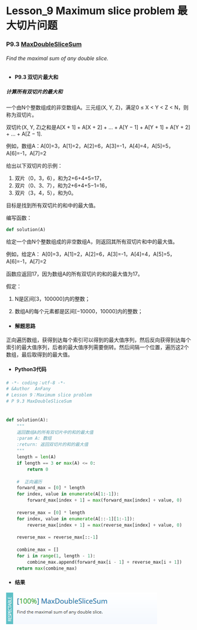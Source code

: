 # Lesson_9 Maximum slice problem 最大切片问题


### P9.3 [MaxDoubleSliceSum](https://app.codility.com/programmers/lessons/9-maximum_slice_problem/max_double_slice_sum/) 

###### Find the maximal sum of any double slice.


* #### P9.3  双切片最大和

##### 计算所有双切片的最大和

一个由N个整数组成的非空数组A。三元组(X, Y, Z)，满足0 ≤ X < Y < Z < N，则称为双切片。

双切片(X, Y, Z)之和是A[X + 1] + A[X + 2] + ... + A[Y − 1] + A[Y + 1] + A[Y + 2] + ... + A[Z − 1].

例如，数组A：A[0]=3，A[1]=2，A[2]=6，A[3]=-1，A[4]=4，A[5]=5，A[6]=-1，A[7]=2

给出以下双切片的示例：

  1. 双片（0，3，6），和为2+6+4+5=17，
  2. 双片（0、3、7），和为2+6+4+5−1=16，
  3. 双片（3，4，5），和为0。

目标是找到所有双切片的和中的最大值。

编写函数：

```python
def solution(A)
```
给定一个由N个整数组成的非空数组A，则返回其所有双切片和中的最大值。

例如，给定A： A[0]=3，A[1]=2，A[2]=6，A[3]=-1，A[4]=4，A[5]=5，A[6]=-1，A[7]=2

函数应返回17，因为数组A的所有双切片的和的最大值为17。

假定：

  1. N是区间[3，100000]内的整数；
  
  2. 数组A的每个元素都是区间[−10000，10000]内的整数；


* #### 解题思路

正向遍历数组，获得到达每个索引可以得到的最大值序列，然后反向获得到达每个索引的最大值序列，后者的最大值序列需要倒转。然后间隔一个位置，遍历这2个数组，最后取得到的最大值。


* #### Python3代码

```python
# -*- coding：utf-8 -*-
# &Author  AnFany
# Lesson 9：Maximum slice problem
# P 9.3 MaxDoubleSliceSum


def solution(A):
    """
    返回数组A的所有双切片中的和的最大值
    :param A: 数组
    :return: 返回双切片的和的最大值
    """
    length = len(A)
    if length == 3 or max(A) <= 0:
        return 0

    #  正向遍历
    forward_max = [0] * length
    for index, value in enumerate(A[1:-1]):
        forward_max[index + 1] = max(forward_max[index] + value, 0)

    reverse_max = [0] * length
    for index, value in enumerate(A[::-1][1:-1]):
        reverse_max[index + 1] = max(reverse_max[index] + value, 0)

    reverse_max = reverse_max[::-1]

    combine_max = []
    for i in range(1, length - 1):
        combine_max.append(forward_max[i - 1] + reverse_max[i + 1])
    return max(combine_max)
```

* #### 结果

![image](https://github.com/Anfany/Codility-Lessons-By-Python3/blob/master/L9_Maximum%20Slice%20Problem/9.3.png)

